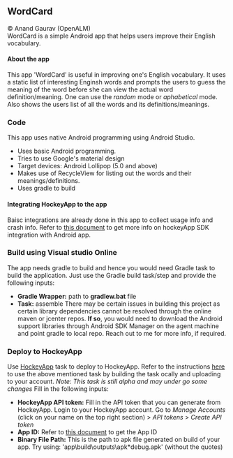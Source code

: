 ## WordCard  
&copy; Anand Gaurav (OpenALM)
<br>WordCard is a simple Android app that helps users improve their English vocabulary. 

#### About the app
This app 'WordCard' is useful in improving one's English vocabulary. It uses a static list of interesting Enginsh words and prompts the users to guess the meaning of the word before she can view the actual word definition/meaning.
One can use the *random* mode or *aphabetical* mode.
Also shows the users list of all the words and its definitions/meanings.

### Code
This app uses native Android programming using Android Studio. 
* Uses basic Android programming.
* Tries to use Google's material design
* Target devices: Android Lollipop (5.0 and above)
* Makes use of RecycleView for listing out the words and their meanings/definitions. 
* Uses gradle to build

#### Integrating HockeyApp to the app
Baisc integrations are already done in this app to collect usage info and crash info. Refer to [this document](http://support.hockeyapp.net/kb/client-integration-android/hockeyapp-for-android-sdk) to get more info on hockeyApp SDK integration with Android app.

### Build using Visual studio Online
The app needs gradle to build and hence you would need Gradle task to build the application. Just use the Gradle build task/step and provide the following inputs:
* **Gradle Wrapper:** path to **gradlew.bat** file 
* **Task:** assemble
There may be certain issues in building this project as certain library dependencies cannot be resolved through the online maven or jcenter repos. **If so**, you would need to download the Android support libraries through Android SDK Manager on the agent machine and point gradle to local repo. 
Reach out to me for more info, if required.

### Deploy to HockeyApp
Use [HockeyApp](https://github.com/ashtom/vso-task-hockeyapp) task to deploy to HockeyApp.
Refer to the instructions [here](https://github.com/ashtom/vso-task-hockeyapp) to use the above mentioned task by building the task ocally and uploading to your account.
_*Note:*_ _This task is still alpha and may under go some changes_
Fill in the following inputs:
* **HockeyApp API token:** Fill in the API token that you can generate from HockeyApp. Login to your HockeyApp account. Go to *Manage Accounts* (click on your name on the top right section) > *API tokens* > *Create API token*	
* **App ID:** Refer to [this document](http://support.hockeyapp.net/kb/client-integration-android/hockeyapp-for-android-sdk) to get the App ID 
* **Binary File Path:** This is the path to apk file generated on build of your app. Try using: 'app\build\outputs\apk\*debug.apk' (without the quotes)



